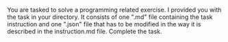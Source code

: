 You are tasked to solve a programming related exercise. I provided you with the task in your directory. It consists of one ".md" file containing the task instruction and one ".json" file that has to be modified in the way it is described in the instruction.md file.
Complete the task.